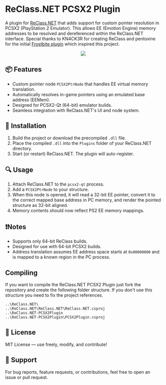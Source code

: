 ﻿# ReClass.NET PCSX2 Plugin

A plugin for [ReClass.NET](https://github.com/ReClassNET/ReClass.NET) that adds support for custom pointer resolution in PCSX2 (PlayStation 2 Emulator). This allows EE (Emotion Engine) memory addresses to be resolved and dereferenced within the ReClass.NET interface.
Special thanks to KN4CK3R for creating ReClass and pentoxine for the initial [Frostbite plugin](https://github.com/ReClassNET/ReClass.NET-FrostbitePlugin) which inspired this project.

<p align="center">
<img src="https://github.com/user-attachments/assets/ab66f383-ef69-4418-83d3-06e3447dc6d4">
</p>

## 📦 Features
- Custom pointer node `PCSX2PtrNode` that handles EE virtual memory translation.
- Automatically resolves in-game pointers using an emulated base address (EEMem).
- Designed for PCSX2-Qt (64-bit) emulator builds.
- Seamless integration with ReClass.NET's UI and node system.

## 🔧 Installation
1. Build the project or download the precompiled `.dll` file.
2. Place the compiled `.dll` into the `Plugins` folder of your ReClass.NET directory.
3. Start (or restart) ReClass.NET. The plugin will auto-register.

## 🔍 Usage
1. Attach ReClass.NET to the `pcsx2-qt` process.
2. Add a `PCSX2PtrNode` to your structure.
3. When this node is opened, it will read a 32-bit EE pointer, convert it to the correct mapped base address in PC memory, and render the pointed structure as 32-bit aligned.
4. Memory contents should now reflect PS2 EE memory mappings.

## ❗Notes
- Supports only 64-bit ReClass builds.
- Designed for use with 64-bit PCSX2 builds.
- Address translation assumes EE address space starts at `0x00000000` and is mapped to a known region in the PC process.

## Compiling
If you want to compile the ReClass.NET PCSX2 Plugin just fork the repository and create the following folder structure. If you don't use this structure you need to fix the project references.

```
..\ReClass.NET\
..\ReClass.NET\ReClass.NET\ReClass.NET.csproj
..\ReClass.NET-PCSX2Plugin
..\ReClass.NET-PCSX2Plugin\PCSX2Plugin.csproj
```

## 📜 License

MIT License — use freely, modify, and contribute!

## 🙋 Support

For bug reports, feature requests, or contributions, feel free to open an issue or pull request.
